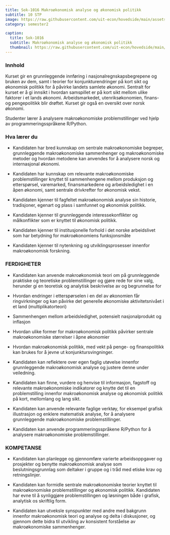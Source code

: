 ```yaml
---
title: Sok-1016 Makroøkonomisk analyse og økonomisk politikk
subtitle: 10 STP
image: https://raw.githubusercontent.com/uit-econ/hovedside/main/assets/img/Sok-1016.jpg
category: semester2

caption:
  title: Sok-1016
  subtitle: Makroøkonomisk analyse og økonomisk politikk
  thumbnail: https://raw.githubusercontent.com/uit-econ/hovedside/main/assets/img/Sok-1016.jpg
---
```


### Innhold 
Kurset gir en grunnleggende innføring i nasjonalregnskapsbegrepene og bruken av dem, samt i teorier for konjunkturendringer på kort sikt og økonomisk politikk for å påvirke landets samlete økonomi. Sentralt for kurset er å gi innsikt i hvordan samspillet er på kort sikt mellom ulike faktorer i et lands økonomi. Arbeidsmarkedet, utenriksøkonomien, finans- og pengepolitikk blir drøftet. Kurset gir også en oversikt over norsk økonomi. 

Studenter lærer å analysere makroøkonomiske problemstillinger ved hjelp av programmeringsspråkene R/Python. 

 
### Hva lærer du 

- Kandidaten har bred kunnskap om sentrale makroøkonomiske begreper, grunnleggende makroøkonomiske sammenhenger og makroøkonomiske metoder og hvordan metodene kan anvendes for å analysere norsk og internasjonal økonomi. 

- Kandidaten har kunnskap om relevante makroøkonomiske problemstillinger knyttet til sammenhengene mellom produksjon og etterspørsel, varemarked, finansmarkedene og arbeidsledighet i en åpen økonomi, samt sentrale drivkrefter for økonomisk vekst. 

- Kandidaten kjenner til fagfeltet makroøkonomisk analyse sin historie, tradisjoner, egenart og plass i samfunnet og økonomisk politikk. 

- Kandidaten kjenner til grunnleggende interessekonflikter og målkonflikter som er knyttet til økonomisk politikk. 

- Kandidaten kjenner til institusjonelle forhold i det norske arbeidslivet som har betydning for makroøkonomiens funksjonsmåte 

- Kandidaten kjenner til nytenkning og utviklingsprosesser innenfor makroøkonomisk forskning. 

 
### FERDIGHETER 

- Kandidaten kan anvende makroøkonomisk teori om på grunnleggende praktiske og teoretiske problemstillinger og gjøre rede for sine valg, herunder gi en teoretisk og analytisk beskrivelse av og begrunnelse for 

- Hvordan endringer i etterspørselen i en del av økonomien får ringvirkninger og kan påvirke det generelle økonomiske aktivitetsnivået i et land (multiplikatorteori) 

- Sammenhengen mellom arbeidsledighet, potensielt nasjonalprodukt og inflasjon 

- Hvordan ulike former for makroøkonomisk politikk påvirker sentrale makroøkonomiske størrelser i åpne økonomier 

- Hvordan makroøkonomisk politikk, med vekt på penge- og finanspolitikk kan brukes for å jevne ut konjunktursvingninger. 

- Kandidaten kan reflektere over egen faglig utøvelse innenfor grunnleggende makroøkonomisk analyse og justere denne under veiledning. 

- Kandidaten kan finne, vurdere og henvise til informasjon, fagstoff og relevante makroøkonomiske indikatorer og knytte det til en problemstilling innenfor makroøkonomisk analyse og økonomisk politikk på kort, mellomlang og lang sikt. 

- Kandidaten kan anvende relevante faglige verktøy, for eksempel grafisk illustrasjon og enklere matematisk analyse, for å analysere grunnleggende makroøkonomiske problemstillinger. 

- Kandidaten kan anvende programmeringsspråkene R/Python for å analysere makroøkonomiske problemstillinger. 

### KOMPETANSE 

- Kandidaten kan planlegge og gjennomføre varierte arbeidsoppgaver og prosjekter og benytte makroøkonomisk analyse som beslutningsgrunnlag som deltaker i gruppe og i tråd med etiske krav og retningslinjer. 

- Kandidaten kan formidle sentrale makroøkonomiske teorier knyttet til makroøkonomiske problemstillinger og økonomisk politikk. Kandidaten har evne til å synliggjøre problemstillingen og løsningen både i grafisk, analytisk os skriftlig form. 

- Kandidaten kan utveksle synspunkter med andre med bakgrunn innenfor makroøkonomisk teori og analyse og delta i diskusjoner, og gjennom dette bidra til utvikling av konsistent forståelse av makroøkonomiske sammenhenger. 

